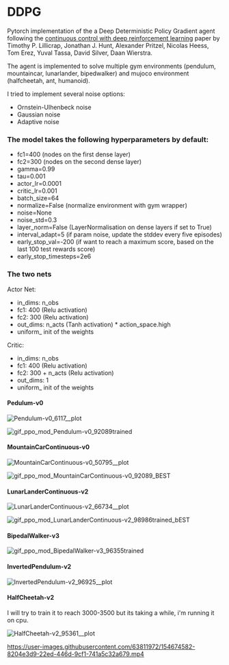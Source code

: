 # DDPG


Pytorch implementation of the a Deep Deterministic Policy Gradient agent following the [continuous control with deep reinforcement learning](https://arxiv.org/abs/1509.02971) paper by Timothy P. Lillicrap, Jonathan J. Hunt, Alexander Pritzel, Nicolas Heess, Tom Erez, Yuval Tassa, David Silver, Daan Wierstra.

The agent is implemented to solve multiple gym environments  (pendulum, mountaincar, lunarlander, bipedwalker) and mujoco environment (halfcheetah, ant, humanoid). 

I tried to implement several noise options:
- Ornstein-Ulhenbeck noise
- Gaussian noise
- Adaptive noise

### The model takes the following hyperparameters by default:
- fc1=400 (nodes on the first dense layer)
- fc2=300 (nodes on the second dense layer)
- gamma=0.99
- tau=0.001
- actor_lr=0.0001
- critic_lr=0.001
- batch_size=64
- normalize=False (normalize environment with gym wrapper)
- noise=None
- noise_std=0.3
- layer_norm=False (LayerNormalisation on dense layers if set to True)
- interval_adapt=5 (if param noise, update the stddev every five episodes)
- early_stop_val=-200 (if want to reach a maximum score, based on the last 100 test rewards score)
- early_stop_timesteps=2e6

### The two nets

Actor Net:
- in_dims: n_obs
- fc1: 400 (Relu activation)
- fc2: 300 (Relu activation)
- out_dims: n_acts (Tanh activation) * action_space.high
- uniform_ init of the weights

Critic:
- in_dims: n_obs
- fc1: 400 (Relu activation)
- fc2: 300 + n_acts (Relu activation)
- out_dims: 1
- uniform_ init of the weights


#### Pedulum-v0

![Pendulum-v0_6117__plot](https://user-images.githubusercontent.com/63811972/154112501-d7b8a3a8-df96-412b-be30-b9d859d2df05.png)

![gif_ppo_mod_Pendulum-v0_92089trained](https://user-images.githubusercontent.com/63811972/154115630-8c58345d-1986-43be-8995-6f896ad25ed6.gif)


#### MountainCarContinuous-v0 

![MountainCarContinuous-v0_50795__plot](https://user-images.githubusercontent.com/63811972/154244675-cbdba7a3-b2d3-4514-9791-eef3c034cdd0.png)

![gif_ppo_mod_MountainCarContinuous-v0_92089_BEST](https://user-images.githubusercontent.com/63811972/154248112-eb6d55ae-a715-40a7-be11-7fe90864a3c1.gif)


#### LunarLanderContinuous-v2 

![LunarLanderContinuous-v2_66734__plot](https://user-images.githubusercontent.com/63811972/154249188-ec5e1922-6a63-41bf-adad-c6cbcd213157.png)


![gif_ppo_mod_LunarLanderContinuous-v2_98986trained_bEST](https://user-images.githubusercontent.com/63811972/154248248-7d2e4531-9a0f-40e4-8d58-1d3ec3024f70.gif)


#### BipedalWalker-v3

![gif_ppo_mod_BipedalWalker-v3_96355trained](https://user-images.githubusercontent.com/63811972/154254064-532ddc4f-cda2-4e65-a163-7019fe1d6345.gif)


#### InvertedPendulum-v2

![InvertedPendulum-v2_96925__plot](https://user-images.githubusercontent.com/63811972/154674444-274a71f5-eafd-4d43-a1c0-b75a50106148.png)



#### HalfCheetah-v2

I will try to train it to reach 3000-3500 but its taking a while, i'm running it on cpu.

![HalfCheetah-v2_95361__plot](https://user-images.githubusercontent.com/63811972/154674490-388c98df-8c45-45f3-97e4-76fb86724cbf.png)


https://user-images.githubusercontent.com/63811972/154674582-8204e3d9-22ed-446d-9cf1-741a5c32a679.mp4
















